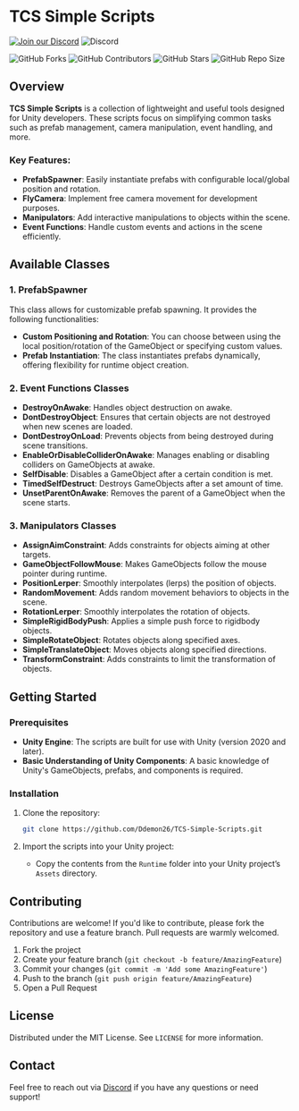 
# TCS Simple Scripts

[![Join our Discord](https://img.shields.io/badge/Discord-Join%20Us-7289DA?logo=discord&logoColor=white)](https://discord.gg/knwtcq3N2a)
![Discord](https://img.shields.io/discord/1047781241010794506)

![GitHub Forks](https://img.shields.io/github/forks/Ddemon26/TCS-Simple-Scripts)
![GitHub Contributors](https://img.shields.io/github/contributors/Ddemon26/TCS-Simple-Scripts)
![GitHub Stars](https://img.shields.io/github/stars/Ddemon26/TCS-Simple-Scripts)
![GitHub Repo Size](https://img.shields.io/github/repo-size/Ddemon26/TCS-Simple-Scripts)

## Overview

**TCS Simple Scripts** is a collection of lightweight and useful tools designed for Unity developers. These scripts focus on simplifying common tasks such as prefab management, camera manipulation, event handling, and more.

### Key Features:
- **PrefabSpawner**: Easily instantiate prefabs with configurable local/global position and rotation.
- **FlyCamera**: Implement free camera movement for development purposes.
- **Manipulators**: Add interactive manipulations to objects within the scene.
- **Event Functions**: Handle custom events and actions in the scene efficiently.

## Available Classes

### 1. PrefabSpawner
This class allows for customizable prefab spawning. It provides the following functionalities:
- **Custom Positioning and Rotation**: You can choose between using the local position/rotation of the GameObject or specifying custom values.
- **Prefab Instantiation**: The class instantiates prefabs dynamically, offering flexibility for runtime object creation.

### 2. Event Functions Classes

- **DestroyOnAwake**: Handles object destruction on awake.
- **DontDestroyObject**: Ensures that certain objects are not destroyed when new scenes are loaded.
- **DontDestroyOnLoad**: Prevents objects from being destroyed during scene transitions.
- **EnableOrDisableColliderOnAwake**: Manages enabling or disabling colliders on GameObjects at awake.
- **SelfDisable**: Disables a GameObject after a certain condition is met.
- **TimedSelfDestruct**: Destroys GameObjects after a set amount of time.
- **UnsetParentOnAwake**: Removes the parent of a GameObject when the scene starts.

### 3. Manipulators Classes

- **AssignAimConstraint**: Adds constraints for objects aiming at other targets.
- **GameObjectFollowMouse**: Makes GameObjects follow the mouse pointer during runtime.
- **PositionLerper**: Smoothly interpolates (lerps) the position of objects.
- **RandomMovement**: Adds random movement behaviors to objects in the scene.
- **RotationLerper**: Smoothly interpolates the rotation of objects.
- **SimpleRigidBodyPush**: Applies a simple push force to rigidbody objects.
- **SimpleRotateObject**: Rotates objects along specified axes.
- **SimpleTranslateObject**: Moves objects along specified directions.
- **TransformConstraint**: Adds constraints to limit the transformation of objects.

## Getting Started

### Prerequisites
- **Unity Engine**: The scripts are built for use with Unity (version 2020 and later).
- **Basic Understanding of Unity Components**: A basic knowledge of Unity's GameObjects, prefabs, and components is required.

### Installation

1. Clone the repository:
    ```bash
    git clone https://github.com/Ddemon26/TCS-Simple-Scripts.git
    ```

2. Import the scripts into your Unity project:
    - Copy the contents from the `Runtime` folder into your Unity project’s `Assets` directory.

## Contributing

Contributions are welcome! If you'd like to contribute, please fork the repository and use a feature branch. Pull requests are warmly welcomed.

1. Fork the project
2. Create your feature branch (`git checkout -b feature/AmazingFeature`)
3. Commit your changes (`git commit -m 'Add some AmazingFeature'`)
4. Push to the branch (`git push origin feature/AmazingFeature`)
5. Open a Pull Request

## License

Distributed under the MIT License. See `LICENSE` for more information.

## Contact

Feel free to reach out via [Discord](https://discord.gg/knwtcq3N2a) if you have any questions or need support!
